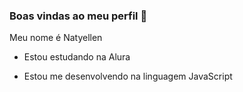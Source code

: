 ### Boas vindas ao meu perfil 🦈

Meu nome é Natyellen

- Estou estudando na Alura

- Estou me desenvolvendo na linguagem JavaScript
